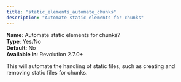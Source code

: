 ```yaml
---
title: "static_elements_automate_chunks"
description: "Automate static elements for chunks"
---
```


**Name**: Automate static elements for chunks?   
**Type**: Yes/No  
**Default**: No  
**Available In**: Revolution 2.7.0+

This will automate the handling of static files, such as creating and removing static files for chunks.